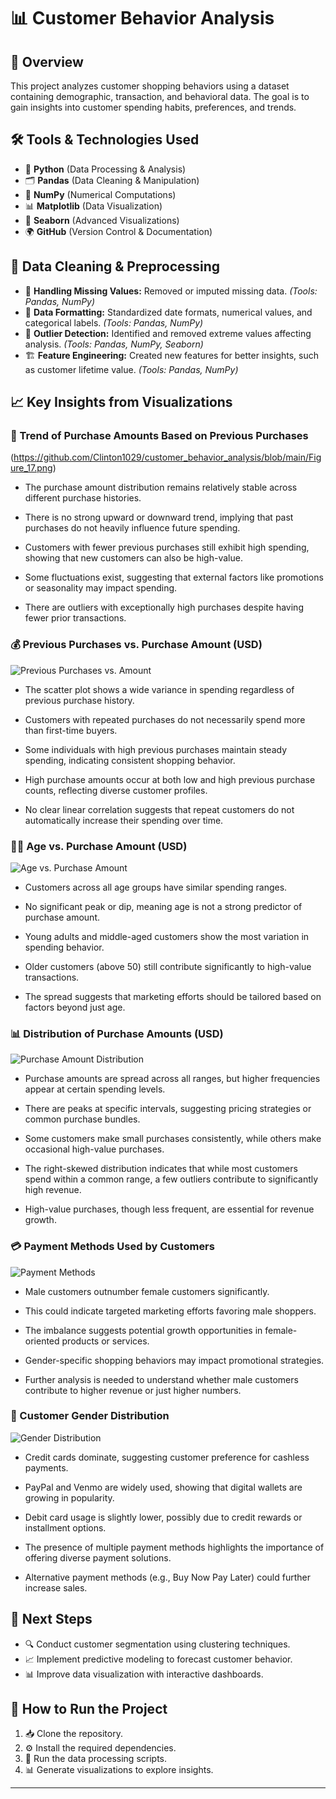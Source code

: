 # 📊 Customer Behavior Analysis

## 🌟 Overview
This project analyzes customer shopping behaviors using a dataset containing demographic, transaction, and behavioral data. The goal is to gain insights into customer spending habits, preferences, and trends.

## 🛠 Tools & Technologies Used
- 🐍 **Python** (Data Processing & Analysis)
- 🗂 **Pandas** (Data Cleaning & Manipulation)
- 🔢 **NumPy** (Numerical Computations)
- 📊 **Matplotlib** (Data Visualization)
- 🎨 **Seaborn** (Advanced Visualizations)
- 🌍 **GitHub** (Version Control & Documentation)

## 🧼 Data Cleaning & Preprocessing
- 📝 **Handling Missing Values:** Removed or imputed missing data. *(Tools: Pandas, NumPy)*
- 📏 **Data Formatting:** Standardized date formats, numerical values, and categorical labels. *(Tools: Pandas, NumPy)*
- 🚨 **Outlier Detection:** Identified and removed extreme values affecting analysis. *(Tools: Pandas, NumPy, Seaborn)*
- 🏗 **Feature Engineering:** Created new features for better insights, such as customer lifetime value. *(Tools: Pandas, NumPy)*

## 📈 Key Insights from Visualizations
### 📌 Trend of Purchase Amounts Based on Previous Purchases
(https://github.com/Clinton1029/customer_behavior_analysis/blob/main/Figure_17.png)
- The purchase amount distribution remains relatively stable across different purchase histories.

- There is no strong upward or downward trend, implying that past purchases do not heavily influence future spending.

- Customers with fewer previous purchases still exhibit high spending, showing that new customers can also be high-value.

- Some fluctuations exist, suggesting that external factors like promotions or seasonality may impact spending.

- There are outliers with exceptionally high purchases despite having fewer prior transactions.
### 💰 Previous Purchases vs. Purchase Amount (USD)
![Previous Purchases vs. Amount](https://github.com/Clinton1029/customer_behavior_analysis/blob/main/Figure_15.png)
- The scatter plot shows a wide variance in spending regardless of previous purchase history.

- Customers with repeated purchases do not necessarily spend more than first-time buyers.

- Some individuals with high previous purchases maintain steady spending, indicating consistent shopping behavior.

- High purchase amounts occur at both low and high previous purchase counts, reflecting diverse customer profiles.

- No clear linear correlation suggests that repeat customers do not automatically increase their spending over time.
### 👵🧑 Age vs. Purchase Amount (USD)
![Age vs. Purchase Amount](https://github.com/Clinton1029/customer_behavior_analysis/blob/main/Figure_14.png)
- Customers across all age groups have similar spending ranges.

- No significant peak or dip, meaning age is not a strong predictor of purchase amount.

- Young adults and middle-aged customers show the most variation in spending behavior.

- Older customers (above 50) still contribute significantly to high-value transactions.

- The spread suggests that marketing efforts should be tailored based on factors beyond just age.
### 📊 Distribution of Purchase Amounts (USD)
![Purchase Amount Distribution](https://github.com/Clinton1029/customer_behavior_analysis/blob/main/Figure_13.png)
- Purchase amounts are spread across all ranges, but higher frequencies appear at certain spending levels.

- There are peaks at specific intervals, suggesting pricing strategies or common purchase bundles.

- Some customers make small purchases consistently, while others make occasional high-value purchases.

- The right-skewed distribution indicates that while most customers spend within a common range, a few outliers contribute to significantly high revenue.

- High-value purchases, though less frequent, are essential for revenue growth.
### 💳 Payment Methods Used by Customers
![Payment Methods](https://github.com/Clinton1029/customer_behavior_analysis/blob/main/Figure_11.png)
- Male customers outnumber female customers significantly.

- This could indicate targeted marketing efforts favoring male shoppers.

- The imbalance suggests potential growth opportunities in female-oriented products or services.

- Gender-specific shopping behaviors may impact promotional strategies.

- Further analysis is needed to understand whether male customers contribute to higher revenue or just higher numbers.
### 👥 Customer Gender Distribution
![Gender Distribution](https://github.com/Clinton1029/customer_behavior_analysis/blob/main/Figure_12.png)

- Credit cards dominate, suggesting customer preference for cashless payments.

- PayPal and Venmo are widely used, showing that digital wallets are growing in popularity.

- Debit card usage is slightly lower, possibly due to credit rewards or installment options.

- The presence of multiple payment methods highlights the importance of offering diverse payment solutions.

- Alternative payment methods (e.g., Buy Now Pay Later) could further increase sales.

## 🔮 Next Steps
- 🔍 Conduct customer segmentation using clustering techniques.
- 📈 Implement predictive modeling to forecast customer behavior.
- 📊 Improve data visualization with interactive dashboards.

## 🚀 How to Run the Project
1. 📥 Clone the repository.
2. ⚙️ Install the required dependencies.
3. 🏃 Run the data processing scripts.
4. 📊 Generate visualizations to explore insights.

---


